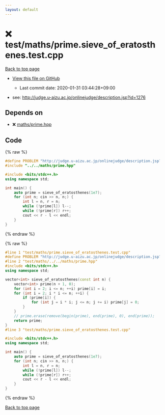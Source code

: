 ```yaml
---
layout: default
---
```


<!-- mathjax config similar to math.stackexchange -->
<script type="text/javascript" async
  src="https://cdnjs.cloudflare.com/ajax/libs/mathjax/2.7.5/MathJax.js?config=TeX-MML-AM_CHTML">
</script>
<script type="text/x-mathjax-config">
  MathJax.Hub.Config({
    TeX: { equationNumbers: { autoNumber: "AMS" }},
    tex2jax: {
      inlineMath: [ ['$','$'] ],
      processEscapes: true
    },
    "HTML-CSS": { matchFontHeight: false },
    displayAlign: "left",
    displayIndent: "2em"
  });
</script>

<script type="text/javascript" src="https://cdnjs.cloudflare.com/ajax/libs/jquery/3.4.1/jquery.min.js"></script>
<script src="https://cdn.jsdelivr.net/npm/jquery-balloon-js@1.1.2/jquery.balloon.min.js" integrity="sha256-ZEYs9VrgAeNuPvs15E39OsyOJaIkXEEt10fzxJ20+2I=" crossorigin="anonymous"></script>
<script type="text/javascript" src="../../../assets/js/copy-button.js"></script>
<link rel="stylesheet" href="../../../assets/css/copy-button.css" />


# :x: test/maths/prime.sieve_of_eratosthenes.test.cpp

<a href="../../../index.html">Back to top page</a>

* <a href="{{ site.github.repository_url }}/blob/master/test/maths/prime.sieve_of_eratosthenes.test.cpp">View this file on GitHub</a>
    - Last commit date: 2020-01-31 03:44:28+09:00


* see: <a href="http://judge.u-aizu.ac.jp/onlinejudge/description.jsp?id=1276">http://judge.u-aizu.ac.jp/onlinejudge/description.jsp?id=1276</a>


## Depends on

* :x: <a href="../../../library/maths/prime.hpp.html">maths/prime.hpp</a>


## Code

<a id="unbundled"></a>
{% raw %}
```cpp
#define PROBLEM "http://judge.u-aizu.ac.jp/onlinejudge/description.jsp?id=1276"
#include "../../maths/prime.hpp"

#include <bits/stdc++.h>
using namespace std;

int main() {
    auto prime = sieve_of_eratosthenes(1e7);
    for (int n; cin >> n, n;) {
        int l = n, r = n;
        while (!prime[l]) l--;
        while (!prime[r]) r++;
        cout << r - l << endl;
    }
}
```
{% endraw %}

<a id="bundled"></a>
{% raw %}
```cpp
#line 1 "test/maths/prime.sieve_of_eratosthenes.test.cpp"
#define PROBLEM "http://judge.u-aizu.ac.jp/onlinejudge/description.jsp?id=1276"
#line 2 "test/maths/../../maths/prime.hpp"
#include <bits/stdc++.h>
using namespace std;

vector<int> sieve_of_eratosthenes(const int n) {
    vector<int> prime(n + 1, 0);
    for (int i = 2; i <= n; ++i) prime[i] = i;
    for (int i = 2; i * i <= n; ++i) {
        if (prime[i]) {
            for (int j = i * i; j <= n; j += i) prime[j] = 0;
        }
    }
    // prime.erase(remove(begin(prime), end(prime), 0), end(prime));
    return prime;
}
#line 3 "test/maths/prime.sieve_of_eratosthenes.test.cpp"

#include <bits/stdc++.h>
using namespace std;

int main() {
    auto prime = sieve_of_eratosthenes(1e7);
    for (int n; cin >> n, n;) {
        int l = n, r = n;
        while (!prime[l]) l--;
        while (!prime[r]) r++;
        cout << r - l << endl;
    }
}

```
{% endraw %}

<a href="../../../index.html">Back to top page</a>

